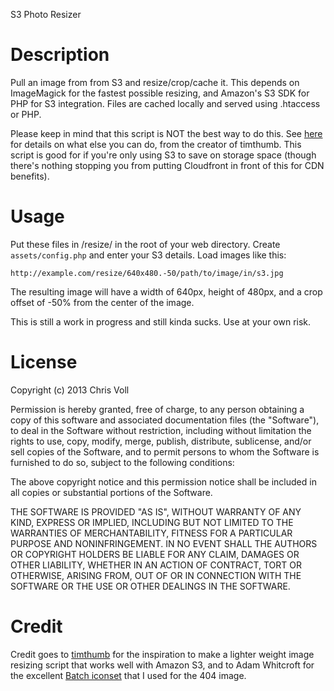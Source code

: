 S3 Photo Resizer

# Description

Pull an image from from S3 and resize/crop/cache it. This depends on ImageMagick for the fastest possible resizing, and Amazon's S3 SDK for PHP for S3 integration. Files are cached locally and served using .htaccess or PHP.

Please keep in mind that this script is NOT the best way to do this. See [here](http://www.binarymoon.co.uk/2010/11/timthumb-cdn-amazon-s3-good/) for details on what else you can do, from the creator of timthumb. This script is good for if you're only using S3 to save on storage space (though there's nothing stopping you from putting Cloudfront in front of this for CDN benefits).

# Usage

Put these files in /resize/ in the root of your web directory. Create `assets/config.php` and enter your S3 details. Load images like this:

```
http://example.com/resize/640x480.-50/path/to/image/in/s3.jpg
```

The resulting image will have a width of 640px, height of 480px, and a crop offset of -50% from the center of the image.

This is still a work in progress and still kinda sucks. Use at your own risk.

# License

Copyright (c) 2013 Chris Voll

Permission is hereby granted, free of charge, to any person obtaining a copy of this software and associated documentation files (the "Software"), to deal in the Software without restriction, including without limitation the rights to use, copy, modify, merge, publish, distribute, sublicense, and/or sell copies of the Software, and to permit persons to whom the Software is furnished to do so, subject to the following conditions:

The above copyright notice and this permission notice shall be included in all copies or substantial portions of the Software.

THE SOFTWARE IS PROVIDED "AS IS", WITHOUT WARRANTY OF ANY KIND, EXPRESS OR IMPLIED, INCLUDING BUT NOT LIMITED TO THE WARRANTIES OF MERCHANTABILITY, FITNESS FOR A PARTICULAR PURPOSE AND NONINFRINGEMENT. IN NO EVENT SHALL THE AUTHORS OR COPYRIGHT HOLDERS BE LIABLE FOR ANY CLAIM, DAMAGES OR OTHER LIABILITY, WHETHER IN AN ACTION OF CONTRACT, TORT OR OTHERWISE, ARISING FROM, OUT OF OR IN CONNECTION WITH THE SOFTWARE OR THE USE OR OTHER DEALINGS IN THE SOFTWARE.

# Credit

Credit goes to [timthumb](http://code.google.com/p/timthumb/) for the inspiration to make a lighter weight image resizing script that works well with Amazon S3, and to Adam Whitcroft for the excellent [Batch iconset](http://adamwhitcroft.com/batch/) that I used for the 404 image.
